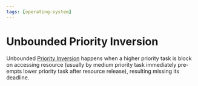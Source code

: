 ```yaml
---
tags: [operating-system]
---
```


# Unbounded Priority Inversion

Unbounded [Priority Inversion](202405040754.md) happens when a higher priority
task is block on accessing resource (usually by medium priority task immediately
pre-empts lower priority task after resource release), resulting missing its
deadline.
